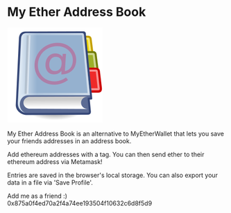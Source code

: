 
# My Ether Address Book

  <img src="https://github.com/SamueleA/myethereumaddressbook/blob/master/resources/addressBookImage.png?raw=true" alt="Sublime's custom image"/>


My Ether Address Book is an alternative to MyEtherWallet that lets you save your friends addresses in an address book.

Add ethereum addresses with a tag. You can then send ether to their ethereum address via Metamask!

Entries are saved in the browser's local storage. You can also export your data in a file via 'Save Profile'.

Add me as a friend :) <br/>
0x875a0f4ed70a2f4a74ee193504f10632c6d8f5d9
